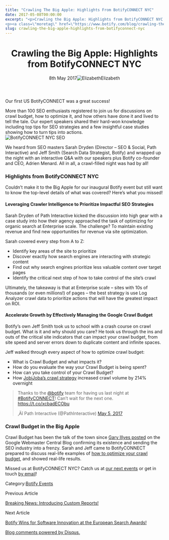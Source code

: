 ```yaml
---
title: "Crawling The Big Apple: Highlights From BotifyCONNECT NYC"
date: 2017-05-08T00:00:00
excerpt: "<p>Crawling the Big Apple: Highlights from BotifyCONNECT NYC 8th May 2017Elizabeth Our first US BotifyCONNECT was a great success! More than 100 SEO enthusiasts registered to join us for discussions on crawl budget, how to optimize it, and how others have done it and lived to tell the tale. Our expert speakers shared their hard-won&hellip; </p>
<p><a class=\"moretag\" href=\"https://www.botify.com/blog/crawling-the-big-apple-highlights-from-botifyconnect-nyc\">Read the full article</a></p>"
slug: crawling-the-big-apple-highlights-from-botifyconnect-nyc
---
```


<header class="text-center">
<h1 class="font-internacional font-regular normal text-header-one leading-header-one text-typography-accent-2">Crawling the Big Apple: Highlights from BotifyCONNECT NYC</h1>
<div class="flex items-center justify-center my-3"><span class="mr-1 font-internacional font-regular normal text-base leading-none text-typography-primary-lighter">8th May 2017</span><img decoding="async" alt="Elizabeth" class="rounded-full w-10 h-10" src="//images.ctfassets.net/tp56mevc46jo/7J44jdDBuwiI2UCwMAKMsu/0f8c5d315932c0144258765c275cfa14/CV5A9804_sq.jpg"><span class="ml-1 font-internacional font-regular normal text-base leading-none text-typography-primary">Elizabeth</span></div>
</header>
<p><span class="font-roboto font-regular normal text-base leading-none Markdown__Container"></span></p>
<p>Our first US BotifyCONNECT was a great success!</p>
<p>More than 100 SEO enthusiasts registered to join us for discussions on crawl budget, how to optimize it, and how others have done it and lived to tell the tale. Our expert speakers shared their hard-won knowledge including top tips for SEO strategies and a few insightful case studies showing how to turn tips into actions.<br />
<img decoding="async" alt="BotifyCONNECT NYC SEO" src="//images.contentful.com/x3pujrb0lw7o/7L1Wva16VycQKyeyMUcIow/43d4ea0d6c6b5402eb6de294293d23c1/BotifyCONNECT_NYC_2.png"></p>
<p>We heard from SEO masters Sarah Dryden (Director &#8211; SEO &amp; Social, Path Interactive) and Jeff Smith (Search Data Strategist, Botify) and wrapped up the night with an interactive Q&amp;A with our speakers plus Botify co-founder and CEO, Adrien Menard. All in all, a crawl-filled night was had by all!</p>
<h3 id="highlights-from-botifyconnect-nyc">Highlights from BotifyCONNECT NYC</h3>
<p>Couldn&#8217;t make it to the Big Apple for our inaugural Botify event but still want to know the top-level details of what was covered? Here&#8217;s what you missed!</p>
<h4 id="leveraging-crawler-intelligence-to-prioritize-impactful-seo-strategies">Leveraging Crawler Intelligence to Prioritize Impactful SEO Strategies</h4>
<p>Sarah Dryden of Path Interactive kicked the discussion into high gear with a case study into how their agency approached the task of optimizing for organic search at Enterprise scale. The challenge? To maintain existing revenue and find new opportunities for revenue via site optimization.</p>
<p>Sarah covered every step from A to Z:</p>
<ul>
<li>Identify key areas of the site to prioritize</li>
<li>Discover exactly how search engines are interacting with strategic content</li>
<li>Find out why search engines prioritize less valuable content over target pages</li>
<li>Identify the critical next step of how to take control of the site&#8217;s crawl</li>
</ul>
<p>Ultimately, the takeaway is that at Enterprise scale &#8211; sites with 10s of thousands (or even millions!) of pages &#8211; the best strategy is use Log Analyzer crawl data to prioritize actions that will have the greatest impact on ROI.</p>
<h4 id="accelerate-growth-by-effectively-managing-the-google-crawl-budget">Accelerate Growth by Effectively Managing the Google Crawl Budget</h4>
<p>Botify&#8217;s own Jeff Smith took us to school with a crash course on crawl budget. What is it and why should you care? He took us through the ins and outs of the critical site indicators that can impact your crawl budget, from site speed and server errors down to duplicate content and infinite spaces.</p>
<p>Jeff walked through every aspect of how to optimize crawl budget:</p>
<ul>
<li>What is Crawl Budget and what impacts it?</li>
<li>How do you evaluate the way your Crawl Budget is being spent?</li>
<li>How can you take control of your Crawl Budget?</li>
<li>How <a href="https://www.botify.com/blog/quick-wins-increasing-google-crawl-by-300-percent/">JobiJoba&#8217;s crawl strategy</a> increased crawl volume by 214% overnight</li>
</ul>
<blockquote class="twitter-tweet tw-align-center" data-lang="en">
<p dir="ltr" lang="en">Thanks to the <a href="https://twitter.com/botify">@botify</a> team for having us last night at <a href="https://twitter.com/hashtag/BotifyCONNECT?src=hash">#BotifyCONNECT</a>! Can&#8217;t wait for the next one. <a href="https://t.co/xcbadECObu">https://t.co/xcbadECObu</a></p>
<p>‚Äî Path Interactive (@PathInteractive) <a href="https://twitter.com/PathInteractive/status/860541981931556867">May 5, 2017</a></p></blockquote>
<p><script async="async" charset="utf-8" src="//platform.twitter.com/widgets.js">/**/<br />
/**/</script></p>
<h3 id="crawl-budget-in-the-big-apple">Crawl Budget in the Big Apple</h3>
<p>Crawl Budget has been the talk of the town since <a href="https://webmasters.googleblog.com/2017/01/what-crawl-budget-means-for-googlebot.html">Gary Illyes posted</a> on the Google Webmaster Central Blog confirming its existence and sending the SEO industry into a frenzy. Sarah and Jeff came to BotifyCONNECT prepared to discuss real-life examples of <a href="https://www.botify.com/platform/botify-analytics/loganalyzer">how to optimize your crawl budget</a>, and showed real-life results.</p>
<p>Missed us at BotifyCONNECT NYC? Catch us at <a href="https://www.botify.com/blog/spring-seo-webinars-events-with-botify">our next events</a> or get in touch <a href="mailto:marketing@botify.com">by email</a>!</p>
<div class="tags leading-big border-t border-b border-brand-quaternary-lighter mt-4"><span class="mr-1 font-roboto font-regular normal text-base leading-none">Category:</span><span><a class="uppercase text-typography-accent-1" href="/blog">Botify Events</a></span></div>
<footer class="flex justify-center my-5 mx-5">
<div class="mr-1 w-1/2 text-right">
<p><span class="font-internacional font-regular normal text-base leading-none text-typography-primary">Previous Article</span></p>
<p><a class="inline-block mt-2" href="/blog/breaking-news-introducing-custom-reports"><span class="font-roboto font-regular normal text-base leading-none text-typography-accent-4">Breaking News: Introducing Custom Reports!</span></a></p>
</div>
<div class="ml-1 w-1/2">
<p><span class="font-internacional font-regular normal text-base leading-none text-typography-primary">Next Article</span></p>
<p><a class="inline-block mt-2" href="/blog/botify-wins-software-innovation-european-search-awards"><span class="font-roboto font-regular normal text-base leading-none text-typography-accent-4">Botify Wins for Software Innovation at the European Search Awards!</span></a></p>
</div>
</footer>
<div shortname="botify" title="Crawling the Big Apple: Highlights from BotifyCONNECT NYC" url="https://www.botify.com/blog/crawling-the-big-apple-highlights-from-botifyconnect-nyc">
<div id="disqus_thread_old"></div>
<p><a class="dsq-brlink" href="http://disqus.com">Blog comments powered by <span class="logo-disqus">Disqus</span>.</a></p>
</div>

